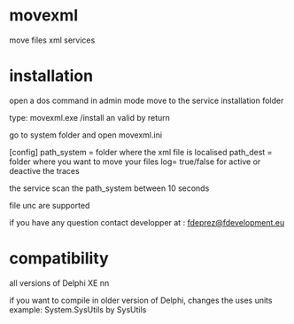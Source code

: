 # movexml
move files xml services

# installation
open a dos command in admin mode
move to the service installation folder

type: movexml.exe /install an valid by return

go to system folder and open movexml.ini

[config]
path_system = folder where the xml file is localised
path_dest = folder where you want to move your files
log= true/false for active or deactive the traces

the service scan the path_system between 10 seconds

file unc are supported

if you have any question contact developper at : fdeprez@fdevelopment.eu

# compatibility

all versions of Delphi XE nn

if you want to compile in older version of Delphi, changes the uses units
example: System.SysUtils by SysUtils
